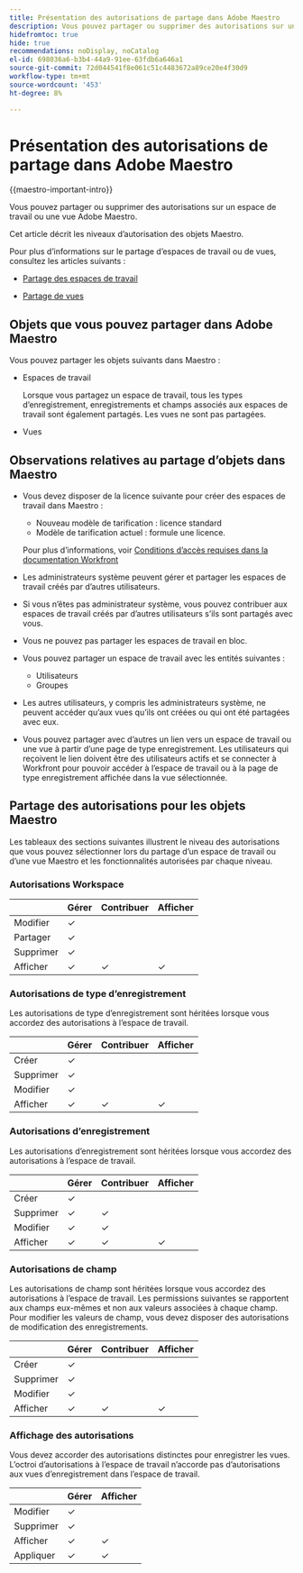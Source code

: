 ```yaml
---
title: Présentation des autorisations de partage dans Adobe Maestro
description: Vous pouvez partager ou supprimer des autorisations sur un espace de travail ou une vue Adobe Maestro.
hidefromtoc: true
hide: true
recommendations: noDisplay, noCatalog
el-id: 698036a6-b3b4-44a9-91ee-63fdb6a646a1
source-git-commit: 72d044541f8e061c51c4483672a89ce20e4f30d9
workflow-type: tm+mt
source-wordcount: '453'
ht-degree: 8%

---
```


<!--update the metadata with real things when making this public; also update the description with something like this: Not all users in the organization have the same access and permissions to use Adobe Maestro. This article describes the levels of access that users could have to Adobe Maestro. -->

<!--over time, this article should look like this one does: https://eperienceleague.adobe.com/docs/workfront/using/basics/grant-request-object-permissions/sharing-permissions-on-objects-overview.html?lang=en-->

# Présentation des autorisations de partage dans Adobe Maestro

{{maestro-important-intro}}

Vous pouvez partager ou supprimer des autorisations sur un espace de travail ou une vue Adobe Maestro.

Cet article décrit les niveaux d’autorisation des objets Maestro.

Pour plus d’informations sur le partage d’espaces de travail ou de vues, consultez les articles suivants :

* [Partage des espaces de travail](/help/quicksilver/maestro/access/share-workspaces.md)

* [Partage de vues](/help/quicksilver/maestro/access/share-views.md)

## Objets que vous pouvez partager dans Adobe Maestro

Vous pouvez partager les objets suivants dans Maestro :

* Espaces de travail

  Lorsque vous partagez un espace de travail, tous les types d’enregistrement, enregistrements et champs associés aux espaces de travail sont également partagés. Les vues ne sont pas partagées.

* Vues

## Observations relatives au partage d’objets dans Maestro

* Vous devez disposer de la licence suivante pour créer des espaces de travail dans Maestro :

   * Nouveau modèle de tarification : licence standard
   * Modèle de tarification actuel : formule une licence.

  Pour plus d’informations, voir [Conditions d’accès requises dans la documentation Workfront](/help/quicksilver/administration-and-setup/add-users/access-levels-and-object-permissions/access-level-requirements-in-documentation.md)
* Les administrateurs système peuvent gérer et partager les espaces de travail créés par d’autres utilisateurs.
* Si vous n’êtes pas administrateur système, vous pouvez contribuer aux espaces de travail créés par d’autres utilisateurs s’ils sont partagés avec vous.
* Vous ne pouvez pas partager les espaces de travail en bloc.
* Vous pouvez partager un espace de travail avec les entités suivantes :
   * Utilisateurs
   * Groupes
* Les autres utilisateurs, y compris les administrateurs système, ne peuvent accéder qu’aux vues qu’ils ont créées ou qui ont été partagées avec eux.
* Vous pouvez partager avec d’autres un lien vers un espace de travail ou une vue à partir d’une page de type enregistrement. Les utilisateurs qui reçoivent le lien doivent être des utilisateurs actifs et se connecter à Workfront pour pouvoir accéder à l’espace de travail ou à la page de type enregistrement affichée dans la vue sélectionnée.

## Partage des autorisations pour les objets Maestro

Les tableaux des sections suivantes illustrent le niveau des autorisations que vous pouvez sélectionner lors du partage d’un espace de travail ou d’une vue Maestro et les fonctionnalités autorisées par chaque niveau.

### Autorisations Workspace

|        | Gérer | Contribuer | Afficher |
|--------|--------|------------|-------|
| Modifier | ✓ |            |       |
| Partager | ✓ |            |       |
| Supprimer | ✓ |            |       |
| Afficher | ✓ | ✓ | ✓ |

### Autorisations de type d’enregistrement

Les autorisations de type d’enregistrement sont héritées lorsque vous accordez des autorisations à l’espace de travail.

|        | Gérer | Contribuer | Afficher |
|--------|--------|------------|-------|
| Créer | ✓ |            |       |
| Supprimer | ✓ |            |       |
| Modifier | ✓ |            |       |
| Afficher | ✓ | ✓ | ✓ |

### Autorisations d’enregistrement

Les autorisations d’enregistrement sont héritées lorsque vous accordez des autorisations à l’espace de travail.

|        | Gérer | Contribuer | Afficher |
|--------|--------|------------|-------|
| Créer | ✓ |            |       |
| Supprimer | ✓ | ✓ |       |
| Modifier | ✓ | ✓ |       |
| Afficher | ✓ | ✓ | ✓ |

### Autorisations de champ

Les autorisations de champ sont héritées lorsque vous accordez des autorisations à l’espace de travail.
Les permissions suivantes se rapportent aux champs eux-mêmes et non aux valeurs associées à chaque champ. Pour modifier les valeurs de champ, vous devez disposer des autorisations de modification des enregistrements.

|        | Gérer | Contribuer | Afficher |
|--------|--------|------------|-------|
| Créer | ✓ |            |       |
| Supprimer | ✓ |            |       |
| Modifier | ✓ |            |       |
| Afficher | ✓ | ✓ | ✓ |


### Affichage des autorisations

Vous devez accorder des autorisations distinctes pour enregistrer les vues. L’octroi d’autorisations à l’espace de travail n’accorde pas d’autorisations aux vues d’enregistrement dans l’espace de travail.

|        | Gérer | Afficher |
|--------|--------|-------|
| Modifier | ✓ |       |
| Supprimer | ✓ |       |
| Afficher | ✓ | ✓ |
| Appliquer | ✓ | ✓ |






